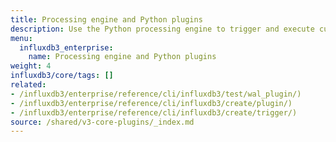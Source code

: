 ```yaml
---
title: Processing engine and Python plugins
description: Use the Python processing engine to trigger and execute custom code on different events in an {{< product-name >}} instance.
menu:
  influxdb3_enterprise:
    name: Processing engine and Python plugins
weight: 4
influxdb3/core/tags: []
related:
- /influxdb3/enterprise/reference/cli/influxdb3/test/wal_plugin/) 
- /influxdb3/enterprise/reference/cli/influxdb3/create/plugin/) 
- /influxdb3/enterprise/reference/cli/influxdb3/create/trigger/)
source: /shared/v3-core-plugins/_index.md
---
```


<!-- 
The content of this page is at /shared/v3-core-plugins/_index.md
-->